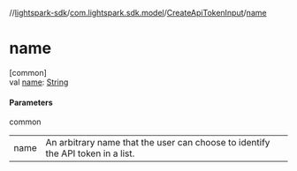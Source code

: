 //[lightspark-sdk](../../../index.md)/[com.lightspark.sdk.model](../index.md)/[CreateApiTokenInput](index.md)/[name](name.md)

# name

[common]\
val [name](name.md): [String](https://kotlinlang.org/api/latest/jvm/stdlib/kotlin/-string/index.html)

#### Parameters

common

| | |
|---|---|
| name | An arbitrary name that the user can choose to identify the API token in a list. |
